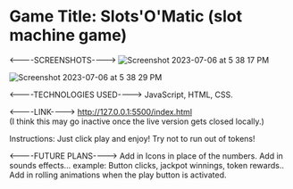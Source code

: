 # Game Title: Slots'O'Matic (slot machine game)

<----SCREENSHOTS---->
![Screenshot 2023-07-06 at 5 38 17 PM](https://github.com/SKILLETTON2K/Unit-1-Project/assets/128420431/0fbb2ff9-a857-4f43-9bb7-603675457f58)

![Screenshot 2023-07-06 at 5 38 29 PM](https://github.com/SKILLETTON2K/Unit-1-Project/assets/128420431/60bafc24-24ed-4568-ae55-ece1307d414d)

<----TECHNOLOGIES USED---->
JavaScript, HTML, CSS.

<----LINK---->
http://127.0.0.1:5500/index.html  
(I think this may go inactive once the live version gets closed locally.)

Instructions: Just click play and enjoy! Try not to run out of tokens!

<----FUTURE PLANS---->
Add in Icons in place of the numbers.
Add in sounds effects... example: Button clicks, jackpot winnings, token rewards..
Add in rolling animations when the play button is activated. 

